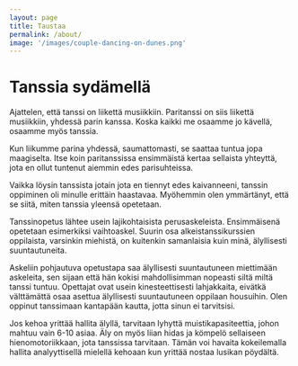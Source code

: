 ```yaml
---
layout: page
title: Taustaa
permalink: /about/
image: '/images/couple-dancing-on-dunes.png'
---
```

# Tanssia sydämellä

Ajattelen, että tanssi on liikettä musiikkiin. Paritanssi on siis liikettä musiikkiin, yhdessä parin kanssa. 
Koska kaikki me osaamme jo kävellä, osaamme myös tanssia.

Kun liikumme parina yhdessä, saumattomasti, se saattaa tuntua jopa maagiselta. Itse koin paritanssissa ensimmäistä 
kertaa sellaista yhteyttä, jota en ollut tuntenut aiemmin edes parisuhteissa.

Vaikka löysin tanssista jotain jota en tiennyt edes kaivanneeni, tanssin oppiminen oli minulle erittäin haastavaa. Myöhemmin
olen ymmärtänyt, että se siitä, miten tanssia yleensä opetetaan.

Tanssinopetus lähtee usein lajikohtaisista perusaskeleista. Ensimmäisenä opetetaan esimerkiksi vaihtoaskel.
Suurin osa alkeistanssikurssien oppilaista, varsinkin miehistä, on kuitenkin samanlaisia kuin minä, 
älyllisesti suuntautuneita. 

Askeliin pohjautuva opetustapa saa älyllisesti suuntautuneen miettimään
askeleita, sen sijaan että hän kokisi mahdollisimman nopeasti siltä 
miltä tanssi tuntuu.  Opettajat ovat usein kinesteettisesti lahjakkaita,
eivätkä välttämättä osaa asettua älyllisesti suuntautuneen oppilaan housuihin.
Olen oppinut tanssimaan kantapään kautta, jotta sinun ei tarvitsisi.

Jos kehoa yrittää hallita älyllä, tarvitaan lyhyttä muistikapasiteettia, johon mahtuu vain 6-10 asiaa.
Äly on myös liian hidas ja kömpelö sellaiseen hienomotoriikkaan, jota tanssissa tarvitaan. Tämän voi havaita
kokeilemalla hallita analyyttisellä mielellä kehoaan kun yrittää nostaa lusikan pöydältä.
